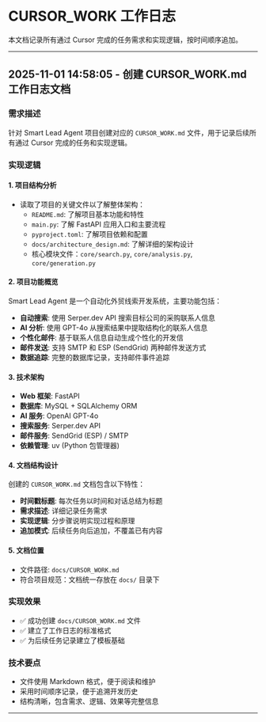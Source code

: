 # CURSOR_WORK 工作日志

本文档记录所有通过 Cursor 完成的任务需求和实现逻辑，按时间顺序追加。

---

## 2025-11-01 14:58:05 - 创建 CURSOR_WORK.md 工作日志文档

### 需求描述

针对 Smart Lead Agent 项目创建对应的 `CURSOR_WORK.md` 文件，用于记录后续所有通过 Cursor 完成的任务和实现逻辑。

### 实现逻辑

#### 1. 项目结构分析

- 读取了项目的关键文件以了解整体架构：
  - `README.md`: 了解项目基本功能和特性
  - `main.py`: 了解 FastAPI 应用入口和主要流程
  - `pyproject.toml`: 了解项目依赖和配置
  - `docs/architecture_design.md`: 了解详细的架构设计
  - 核心模块文件：`core/search.py`, `core/analysis.py`, `core/generation.py`

#### 2. 项目功能概览

Smart Lead Agent 是一个自动化外贸线索开发系统，主要功能包括：

- **自动搜索**: 使用 Serper.dev API 搜索目标公司的采购联系人信息
- **AI 分析**: 使用 GPT-4o 从搜索结果中提取结构化的联系人信息
- **个性化邮件**: 基于联系人信息自动生成个性化的开发信
- **邮件发送**: 支持 SMTP 和 ESP (SendGrid) 两种邮件发送方式
- **数据追踪**: 完整的数据库记录，支持邮件事件追踪

#### 3. 技术架构

- **Web 框架**: FastAPI
- **数据库**: MySQL + SQLAlchemy ORM
- **AI 服务**: OpenAI GPT-4o
- **搜索服务**: Serper.dev API
- **邮件服务**: SendGrid (ESP) / SMTP
- **依赖管理**: uv (Python 包管理器)

#### 4. 文档结构设计

创建的 `CURSOR_WORK.md` 文档包含以下特性：

- **时间戳标题**: 每次任务以时间和对话总结为标题
- **需求描述**: 详细记录任务需求
- **实现逻辑**: 分步骤说明实现过程和原理
- **追加模式**: 后续任务向后追加，不覆盖已有内容

#### 5. 文档位置

- 文件路径: `docs/CURSOR_WORK.md`
- 符合项目规范：文档统一存放在 `docs/` 目录下

### 实现效果

- ✅ 成功创建 `docs/CURSOR_WORK.md` 文件
- ✅ 建立了工作日志的标准格式
- ✅ 为后续任务记录建立了模板基础

### 技术要点

- 文件使用 Markdown 格式，便于阅读和维护
- 采用时间顺序记录，便于追溯开发历史
- 结构清晰，包含需求、逻辑、效果等完整信息

---
